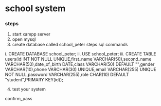 # school system

### steps

1. start xampp server
2. open mysql
3. create database called school_peter
  steps sql commands

  i. CREATE DATABASE school_peter;
  ii. USE school_peter;
  iii. CREATE TABLE users(id INT NOT NULL UNIQUE,first_name VARCHAR(50),second_name VARCHAR(50),date_of_birth DATE,class VARCHAR(50) DEFAULT "",gender VARCHAR(10),phone VARCHAR(30) UNIQUE,email VARCHAR(255) UNIQUE NOT NULL,password VARCHAR(255),role CHAR(10) DEFAULT "student",PRIMARY KEY(id));

4. test your system










confirm_pass
